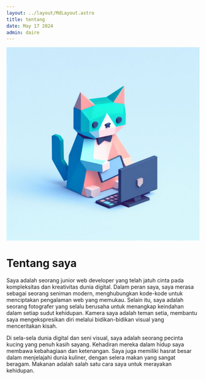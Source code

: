 ```yaml
---
layout: ../layout/MdLayout.astro
title: tentang
date: May 17 2024
admin: daire
---
```


![pf](../image/cat-poly.jpeg)

# Tentang saya

Saya adalah seorang junior web developer yang telah jatuh cinta pada kompleksitas dan kreativitas dunia digital. Dalam peran saya, saya merasa sebagai seorang seniman modern, menghubungkan kode-kode untuk menciptakan pengalaman web yang memukau. Selain itu, saya adalah seorang fotografer yang selalu berusaha untuk menangkap keindahan dalam setiap sudut kehidupan. Kamera saya adalah teman setia, membantu saya mengekspresikan diri melalui bidikan-bidikan visual yang menceritakan kisah.

Di sela-sela dunia digital dan seni visual, saya adalah seorang pecinta kucing yang penuh kasih sayang. Kehadiran mereka dalam hidup saya membawa kebahagiaan dan ketenangan. Saya juga memiliki hasrat besar dalam menjelajahi dunia kuliner, dengan selera makan yang sangat beragam. Makanan adalah salah satu cara saya untuk merayakan kehidupan.
